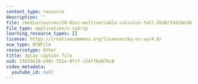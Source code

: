 ```yaml
---
content_type: resource
description: ''
file: /media/courses/18-02sc-multivariable-calculus-fall-2010/33d19e18e98c551e8fcfc54ff6a076c8_BbNMKMicWy8.vtt
file_type: application/x-subrip
learning_resource_types: []
license: https://creativecommons.org/licenses/by-nc-sa/4.0/
ocw_type: OCWFile
resourcetype: Other
title: 3play caption file
uid: 33d19e18-e98c-551e-8fcf-c54ff6a076c8
video_metadata:
  youtube_id: null
---
```

